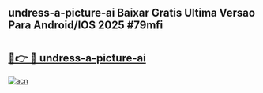 ## undress-a-picture-ai Baixar Gratis Ultima Versao Para Android/IOS 2025 #79mfi

# <h2><a href="https://ainizakaria.my?title=undress-a-picture-ai&ref=20M">🔗👉 🔴 undress-a-picture-ai</a></h2>

[![acn](https://github.com/user-attachments/assets/0f9c940e-d8b0-45ae-aac7-cd30a18b3e1c)](https://ainizakaria.my?title=undress-a-picture-ai&ref=20M)

